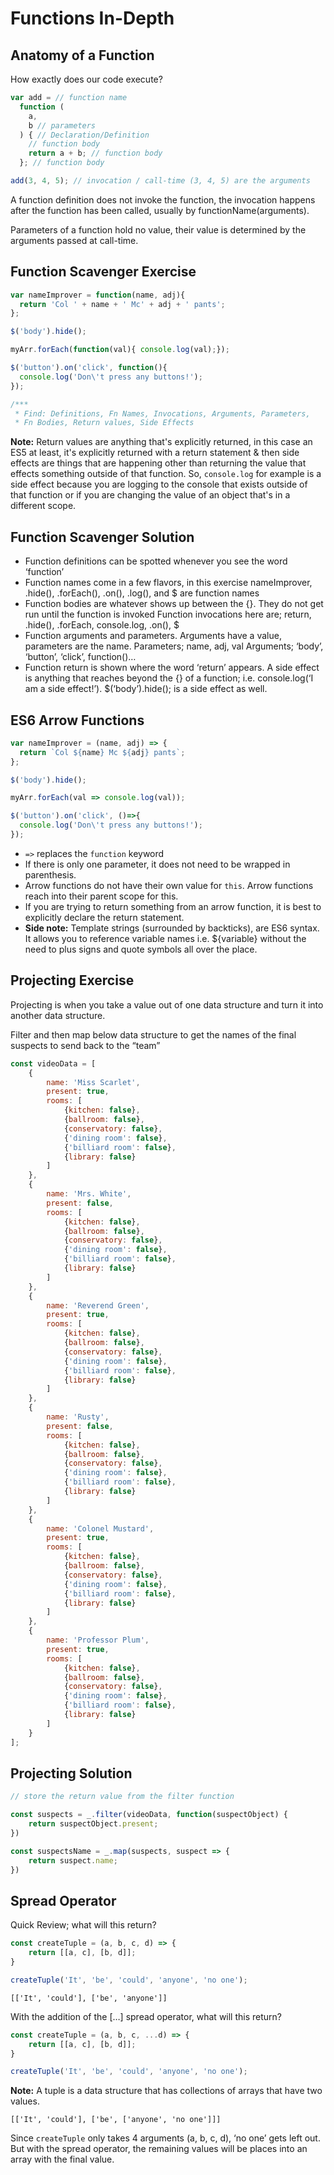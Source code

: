 # Functions In-Depth

## Anatomy of a Function

How exactly does our code execute?

```js
var add = // function name
  function (
    a,
    b // parameters
  ) { // Declaration/Definition
    // function body
    return a + b; // function body
  }; // function body

add(3, 4, 5); // invocation / call-time (3, 4, 5) are the arguments
```

A function definition does not invoke the function, the invocation happens after the function has been called, usually by functionName(arguments).

Parameters of a function hold no value, their value is determined by the arguments passed at call-time.

## Function Scavenger Exercise

```js
var nameImprover = function(name, adj){
  return 'Col ' + name + ' Mc' + adj + ' pants';
};

$('body').hide();

myArr.forEach(function(val){ console.log(val);});

$('button').on('click', function(){
  console.log('Don\'t press any buttons!');
});

/***
 * Find: Definitions, Fn Names, Invocations, Arguments, Parameters, 
 * Fn Bodies, Return values, Side Effects
```

**Note:** Return values are anything that's explicitly returned, in this case an ES5 at least, it's explicitly returned with a return statement & then side effects are things that are happening other than returning the value that effects something outside of that function. So, `console.log` for example is a side effect because you are logging to the console that exists outside of that function or if you are changing the value of an object that's in a different scope.

## Function Scavenger Solution

- Function definitions can be spotted whenever you see the word ‘function’
- Function names come in a few flavors, in this exercise nameImprover, .hide(), .forEach(), .on(), .log(), and $ are function names
- Function bodies are whatever shows up between the {}. They do not get run until the function is invoked
Function invocations here are; return, .hide(), .forEach, console.log, .on(), $
- Function arguments and parameters. Arguments have a value, parameters are the name. Parameters; name, adj, val Arguments; ‘body’, ‘button’, ‘click’, function()…
- Function return is shown where the word ‘return’ appears. A side effect is anything that reaches beyond the {} of a function; i.e. console.log(‘I am a side effect!’). $(‘body’).hide(); is a side effect as well.

## ES6 Arrow Functions

```js
var nameImprover = (name, adj) => {
  return `Col ${name} Mc ${adj} pants`;
};

$('body').hide();

myArr.forEach(val => console.log(val));

$('button').on('click', ()=>{
  console.log('Don\'t press any buttons!');
});
```

- `=>` replaces the `function` keyword
- If there is only one parameter, it does not need to be wrapped in parenthesis.
- Arrow functions do not have their own value for `this`. Arrow functions reach into their parent scope for this.
- If you are trying to return something from an arrow function, it is best to explicitly declare the return statement.
- **Side note:** Template strings (surrounded by backticks), are ES6 syntax. It allows you to reference variable names i.e. ${variable} without the need to plus signs and quote symbols all over the place.

## Projecting Exercise

Projecting is when you take a value out of one data structure and turn it into another data structure.

Filter and then map below data structure to get the names of the final suspects to send back to the “team”

```js
const videoData = [
    {
        name: 'Miss Scarlet',
        present: true,
        rooms: [
            {kitchen: false},
            {ballroom: false},
            {conservatory: false},
            {'dining room': false},
            {'billiard room': false},
            {library: false}
        ]
    },
    {
        name: 'Mrs. White',
        present: false,
        rooms: [
            {kitchen: false},
            {ballroom: false},
            {conservatory: false},
            {'dining room': false},
            {'billiard room': false},
            {library: false}
        ]
    },
    {
        name: 'Reverend Green',
        present: true,
        rooms: [
            {kitchen: false},
            {ballroom: false},
            {conservatory: false},
            {'dining room': false},
            {'billiard room': false},
            {library: false}
        ]
    },
    {
        name: 'Rusty',
        present: false,
        rooms: [
            {kitchen: false},
            {ballroom: false},
            {conservatory: false},
            {'dining room': false},
            {'billiard room': false},
            {library: false}
        ]
    },
    {
        name: 'Colonel Mustard',
        present: true,
        rooms: [
            {kitchen: false},
            {ballroom: false},
            {conservatory: false},
            {'dining room': false},
            {'billiard room': false},
            {library: false}
        ]
    },
    {
        name: 'Professor Plum',
        present: true,
        rooms: [
            {kitchen: false},
            {ballroom: false},
            {conservatory: false},
            {'dining room': false},
            {'billiard room': false},
            {library: false}
        ]
    }
];
```

## Projecting Solution

```js
// store the return value from the filter function

const suspects = _.filter(videoData, function(suspectObject) {
    return suspectObject.present;
})

const suspectsName = _.map(suspects, suspect => {
    return suspect.name;
})
```

## Spread Operator

Quick Review; what will this return?

```js
const createTuple = (a, b, c, d) => {
    return [[a, c], [b, d]];
}

createTuple('It', 'be', 'could', 'anyone', 'no one');
```

`[['It', 'could'], ['be', 'anyone']]`

With the addition of the […] spread operator, what will this return?

```js
const createTuple = (a, b, c, ...d) => {
    return [[a, c], [b, d]];
}

createTuple('It', 'be', 'could', 'anyone', 'no one');
```

**Note:** A tuple is a data structure that has collections of arrays that have two values.

`[['It', 'could'], ['be', ['anyone', 'no one']]]`

Since `createTuple` only takes 4 arguments (a, b, c, d), ‘no one’ gets left out. But with the spread operator, the remaining values will be places into an array with the final value.
